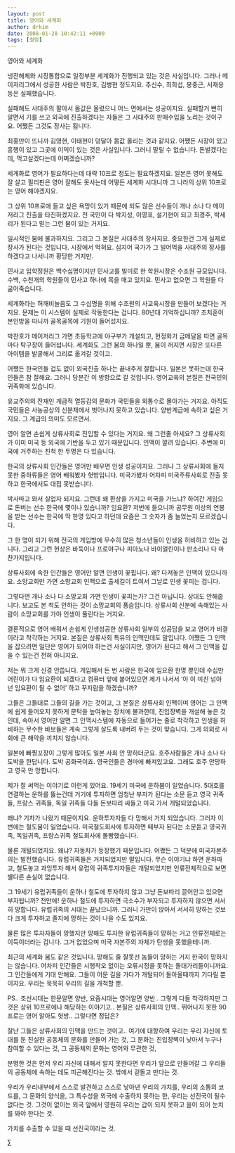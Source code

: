 ```yaml
---
layout: post
title: 영어와 세계화
author: drkim
date: 2008-01-28 10:42:11 +0900
tags: [컬럼]
---
```


  영어와 세계화



  


  냉전해체와 시장통합으로 일정부분 세계화가 진행되고 있는 것은 사실입니다. 그러나 메이저리그에서 성공한 사람은 박찬호, 김병현 정도지요. 추신수, 최희섭, 봉중근, 서재응 등은 실패했습니다.



  


  실패해도 사대주의 팔아서 몸값은 올렸으니 어느 면에서는 성공이지요. 실패할거 뻔히 알면서 기를 쓰고 외국에 진출하겠다는 자들은 그 사대주의 판매수입을 노리는 것이구요. 어쨌든 그것도 장사는 됩니다.



  


  최홍만이 뜨니까 김영현, 이태현이 덩달아 몸값 올리는 것과 같지요. 어쨌든 시장이 있고 흥행이 있고 그곳에 이익이 있는 것은 사실입니다. 그러니 말릴 수 없습니다. 돈벌겠다는데, 먹고살겠다는데 어쩌겠습니까?



  


  세계화로 영어가 필요하다는데 대략 10프로 정도는 필요하겠지요. 일본은 영어 못해도 잘 살고 필리핀은 영어 잘해도 못사는데 어떻든 세계화 시대니까 그 나라의 상위 10프로는 영어 해야겠지요.



  


  그 상위 10프로에 들고 싶은 욕망이 있기 때문에 되도 않은 선수들이 개나 소나 다 메이저리그 진출을 타진하겠지요. 전 국민이 다 박지성, 이영표, 설기현이 되고 최경주, 박세리가 된다고 믿는 그런 붐이 있는 거지요.



  


  일시적인 붐에 불과하지요. 그리고 그 본질은 사대주의 장사지요. 중요한건 그게 실제로 장사가 된다는 것입니다. 시장에서 먹혀요. 심지어 국가가 그 빌어먹을 사대주의 장사를 하겠다고 나서니까 황당한 거지만.



  


  민사고 입학정원은 백수십명이지만 민사고를 빌미로 한 학원시장은 수조원 규모입니다. 수백, 수천개의 학원들이 민사고 하나에 목을 매고 있지요. 민사고 없으면 그 학원들 다 굶어죽습니다.



  


  세계화라는 허깨비놀음도 그 수십명을 위해 수조원의 사교육시장을 만들어 보겠다는 거지요. 문제는 이 시스템이 실제로 작동한다는 겁니다. 80년대 기억하십니까? 조치훈이 본인방을 따니까 골목골목에 기원이 들어섰지요.



  


  박찬호가 메이저리그 가면 초등학교에 야구부가 개설되고, 현정화가 금메달을 따면 골목마다 탁구장이 들어섭니다. 세계화도 그런 붐의 하나일 뿐, 붐이 꺼지면 시장은 또다른 아이템을 발굴해서 그리로 옮겨갈 것이고.



  


  어쨌든 한국인들 겁도 없이 외국진출 하나는 끝내주게 잘합니다. 일본은 못하는데 한국인들은 참 잘해요. 그러니 당분간 이 방향으로 갈 것입니다. 영어교육의 본질은 전국민의 귀족화에 있습니다.



  


  유교주의의 잔재인 계급적 열등감의 문화가 국민들을 외통수로 몰아가는 거지요. 아직도 국민들은 사농공상의 신분제에서 벗어나지 못하고 있습니다. 양반계급에 속하고 싶은 거지요. 그 계급의 의미도 모르면서.



  


  영어 알면 손쉽게 상류사회로 진입할 수 있다는 거지요. 왜 그런줄 아세요? 그 상류사회가 이미 미국 등 외국에 기반을 두고 있기 때문입니다. 인맥이 깔려 있습니다. 주변에 미국에 거주하는 친척 한 두명은 다 있습니다.



  


  한국의 상류사회 인간들은 영어만 배우면 인생 성공이지요. 그러나 그 상류사회에 들지 못한 중하류들은 영어 배워봤자 헛방입니다. 미국가봤자 어차피 미국주류사회로 진출 못하고 한국에서도 대접 못받습니다.



  


  박사따고 와서 실업자 되지요. 그런데 왜 환상을 가지고 미국을 가느냐? 하여간 게임으로 돈버는 선수 한국에 몇이나 있습니까? 임요환? 저번에 들으니까 공무원 이상의 연봉을 받는 선수는 한국에 딱 한명 있다고 하던데 요즘은 그 숫자가 좀 늘었는지 모르겠습니다.



  


  그 한 명이 되기 위해 전국의 게임방에 무수히 많은 청소년들이 인생을 허비하고 있는 겁니다. 그리고 그런 현상은 바둑이나 프로야구나 피아노나 바이얼린이나 판소리나 다 마찬가지입니다.



  


  상류사회에 속한 인간들은 영어만 알면 인생이 꽃핍니다. 왜? 다져놓은 인맥이 있으니까요. 소망교회만 가면 소망교회 인맥으로 출세길이 트여서 그날로 인생 꽃피는 겁니다.



  


  그렇다면 개나 소나 다 소망교회 가면 인생이 꽃피는가? 그건 아닙니다. 상대도 안해줍니다. 보고도 본 척도 안하는 것이 소망교회의 풍습입니다. 상류사회 신분에 속해있는 사람이 소망교회를 가야 인생이 풀린다는 거지요.



  


  결론적으로 영어 배워서 손쉽게 인생성공한 상류사회 일부의 성공담을 보고 영어가 비결이라고 착각하는 거지요. 본질은 상류사회 특유의 인맥인데도 말입니다. 어쨌든 그 인맥을 잡으려면 일단은 영어가 되어야 하는건 사실이지만, 영어가 된다고 해서 그 인맥을 잡을 수 있는건 전혀 아니지요.



  


  저는 뭐 크게 신경 안씁니다. 게임해서 돈 번 사람은 한국에 임요환 한명 뿐인데 수십만 어린이가 다 임요환이 되겠다고 컴퓨터 앞에 붙어있으면 제가 나서서 ‘야 이 미친 넘아 넌 임요환이 될 수 없어’ 하고 꾸지람을 하겠습니까?



  


  그들은 그들대로 그들의 길을 가는 것이고, 그 본질은 상류사회 인맥이며 영어는 그 인맥에 쉽게 들어오지 못하게 문턱을 높여놓는 장치에 불과한데, 진입장벽을 개설해 놓은 것인데, 속아서 영어만 알면 그 인맥시스템에 자동으로 들어가는 줄로 착각하고 인생을 허비하는 무수한 바보들은 계속 그렇게 살도록 내버려 두는 것이 맞습니다. 그게 의외로 사회에 큰 해악을 끼치지 않습니다.



  


  일본에 빠찡꼬장이 그렇게 많아도 일본 사회 안 망하더군요. 호주사람들은 개나 소나 다 도박을 한답니다. 도박 공화국이죠. 영국인들은 경마에 빠져있고요. 그래도 호주 안망하고 영국 안 망합니다.



  


  제가 잘 써먹는 이야기로 이런게 있어요. 19세기 미국에 운하붐이 일었습니다. 5대호를 연결하는 운하를 뚫는건데 거기에 투자하면 엄청난 부자가 된다는 소문 듣고 영국 귀족들, 프랑스 귀족들, 독일 귀족들 다들 돈보따리 싸들고 미국 가서 개털되었습니다.



  


  왜냐? 기차가 나왔기 때문이지요. 운하투자자들 다 망해서 거지 되었습니다. 그러자 이번에는 철도붐이 일었습니다. 미국철도회사에 투자하면 떼부자 된다는 소문듣고 영국귀족, 독일귀족, 프랑스귀족 철도회사에 몰빵했습니다.



  


  물론 개털되었지요. 왜냐? 자동차가 등장했기 때문입니다. 어쨌든 그 덕분에 미국자본주의는 발전했습니다. 유럽귀족들은 거지되었지만 말입니다. 무슨 이야기냐 하면 운하파고, 철도놓고 과잉투자 해서 유럽의 귀족투자자들은 개털되었지만 인류전체적으로 보면 별다른 손실이 없습니다.



  


  그 19세기 유럽귀족들이 운하나 철도에 투자하지 않고 그냥 돈보따리 끌어안고 있으면 부자됩니까? 천만에! 운하나 철도에 투자하면 극소수가 부자되고 투자하지 않으면 서서히 망합니다. 유럽귀족의 시대는 끝났으니까. 그러니 가만이 앉아서 서서히 망하는 것보다 크게 투자하고 졸지에 망하는 것이 나을 수도 있지요.



  


  물론 많은 투자자들이 망했지만 망해도 투자한 유럽귀족들이 망하는 거고 인류전체로는 이득이더라는 겁니다. 그거 없었으며 미국 자본주의 자체가 탄생을 못했을테니까.



  


  최근의 세계화 붐도 같은 것입니다. 망해도 줄 잘못선 놈들이 망하는 거지 한국이 망하지는 않습니다. 어차피 인간들은 시행착오 없이는 오류시정을 못하는 돌대가리들이니까요. 그 인간들에게 기대 안해요. 그들이 어문 길을 가다가 개털되어 돌아올때까지 기다릴 뿐이지요. 우리는 묵묵히 우리의 길을 개척할 뿐.



  


  


  PS.. 조선시대는 한문알면 양반, 요즘시대는 영어알면 양반.. 그렇게 다들 착각하지만 그것은 상위 10프로에나 해당하는 이야기고.. 본질은 상류사회의 인맥.. 뛰어나지 못한 90프로는 영어 알아도 헛방.. 그렇다면 정답은?



  


  잘난 그들은 상류사회의 인맥을 만드는 것이고.. 여기에 대항하여 우리는 우리 자신에 토대를 둔 진실한 공동체의 문화를 만들어 가는 것, 그 문화는 진입장벽이 낮아서 누구나 참여할 수 있다는 것, 그 공동체의 문화는 영어와 무관한 것,



  


  분명한 것은 먼저 우리 자신에 대해서 알지 못한다면 우리가 앞으로 만들어갈 그 우리들의 공동체에 속하는 데도 피곤해진다는 것. 밖에서 겉돌고 만다는 것.



  


  우리가 우리내부에서 스스로 발견하고 스스로 낳아낸 우리의 가치를, 우리의 소통의 코드를, 그 문화의 양식을, 그 특수성을 외국에 수출하지 못하는 한, 우리는 선진국이 될수 없다는 것. 그것이 없이는 외국 앞에서 영원히 우리는 갑이 되지 못하고 을이 되어 눈치를 봐야 한다는 것.



  


  가치를 수출할 수 있을 때 선진국이라는 것.



  

∑